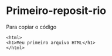 # Primeiro-reposit-rio
Para copiar o código
```
<html>
<h1>Meu primeiro arquivo HTML</h1>
</html>
```
